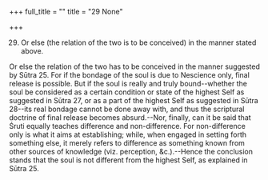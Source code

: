 +++
full_title = ""
title = "29 None"

+++


29. Or else (the relation of the two is to be conceived) in the manner stated above.

Or else the relation of the two has to be conceived in the manner suggested by Sūtra 25. For if the bondage of the soul is due to Nescience only, final release is possible. But if the soul is really and truly bound--whether the soul be considered as a certain condition or state of the highest Self as suggested in Sūtra 27, or as a part of the highest Self as suggested in Sūtra 28--its real bondage cannot be done away with, and thus the scriptural doctrine of final release becomes absurd.--Nor, finally, can it be said that Śruti equally teaches difference and non-difference. For non-difference only is what it aims at establishing; while, when engaged in setting forth something else, it merely refers to difference as something known from other sources of knowledge (viz. perception, &c.).--Hence the conclusion stands that the soul is not different from the highest Self, as explained in Sūtra 25.

